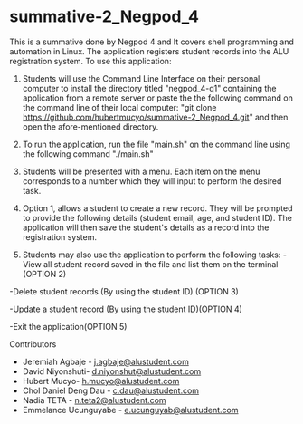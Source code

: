 # summative-2_Negpod_4
This is a summative done by Negpod 4 and It covers shell programming and automation in Linux.
The application registers student records into the ALU registration system. To use this application:

1. Students will use the Command Line Interface on their personal computer to  install the directory titled "negpod_4-q1" containing the  application from a remote server or paste the the following command on the command line of their local computer:
"git clone https://github.com/hubertmucyo/summative-2_Negpod_4.git" and then open the afore-mentioned directory.

2. To run the application, run the file "main.sh" on the command line using the following command "./main.sh"

3. Students will be presented with a menu. Each item on the menu corresponds to a number which they will input to perform the desired task.

4. Option 1, allows a student to create a new record. They will be prompted to provide the following details (student email, age, and student ID). The application will then save the student's details as a record into the registration system.

5. Students may also use the application to perform the following tasks:
-View all student record saved in the file and list them on the terminal (OPTION 2)

-Delete student records (By using the student ID) (OPTION 3)

-Update a student record  (By using the student ID)(OPTION 4)

-Exit the application(OPTION 5)

Contributors
- Jeremiah Agbaje - j.agbaje@alustudent.com
- David Niyonshuti- d.niyonshut@alustudent.com
- Hubert Mucyo- h.mucyo@alustudent.com
- Chol Daniel Deng Dau - c.dau@alustudent.com
- Nadia TETA - n.teta2@alustudent.com
- Emmelance Ucunguyabe - e.ucunguyab@alustudent.com


